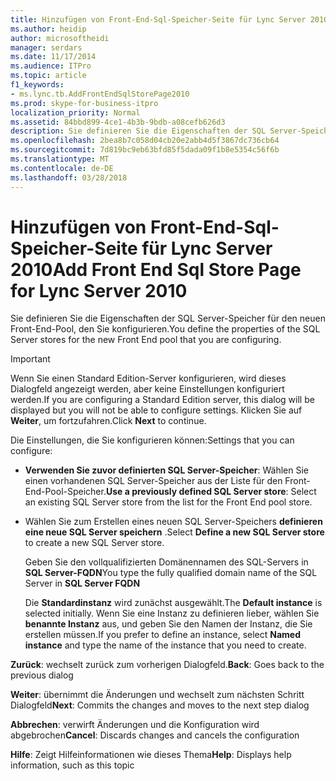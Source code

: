```yaml
---
title: Hinzufügen von Front-End-Sql-Speicher-Seite für Lync Server 2010
ms.author: heidip
author: microsoftheidi
manager: serdars
ms.date: 11/17/2014
ms.audience: ITPro
ms.topic: article
f1_keywords:
- ms.lync.tb.AddFrontEndSqlStorePage2010
ms.prod: skype-for-business-itpro
localization_priority: Normal
ms.assetid: 84bbd899-4ce1-4b3b-9bdb-a08cefb626d3
description: Sie definieren Sie die Eigenschaften der SQL Server-Speicher für den neuen Front-End-Pool, den Sie konfigurieren.
ms.openlocfilehash: 2bea8b7c058d04cb20e2abb4d5f3867dc736cb64
ms.sourcegitcommit: 7d819bc9eb63bfd85f5dada09f1b8e5354c56f6b
ms.translationtype: MT
ms.contentlocale: de-DE
ms.lasthandoff: 03/28/2018
---
```

# <a name="add-front-end-sql-store-page-for-lync-server-2010"></a><span data-ttu-id="22f57-103">Hinzufügen von Front-End-Sql-Speicher-Seite für Lync Server 2010</span><span class="sxs-lookup"><span data-stu-id="22f57-103">Add Front End Sql Store Page for Lync Server 2010</span></span>
 
<span data-ttu-id="22f57-104">Sie definieren Sie die Eigenschaften der SQL Server-Speicher für den neuen Front-End-Pool, den Sie konfigurieren.</span><span class="sxs-lookup"><span data-stu-id="22f57-104">You define the properties of the SQL Server stores for the new Front End pool that you are configuring.</span></span>
  
> [!IMPORTANT]
> <span data-ttu-id="22f57-105">Wenn Sie einen Standard Edition-Server konfigurieren, wird dieses Dialogfeld angezeigt werden, aber keine Einstellungen konfiguriert werden.</span><span class="sxs-lookup"><span data-stu-id="22f57-105">If you are configuring a Standard Edition server, this dialog will be displayed but you will not be able to configure settings.</span></span> <span data-ttu-id="22f57-106">Klicken Sie auf **Weiter**, um fortzufahren.</span><span class="sxs-lookup"><span data-stu-id="22f57-106">Click **Next** to continue.</span></span>
  
<span data-ttu-id="22f57-107">Die Einstellungen, die Sie konfigurieren können:</span><span class="sxs-lookup"><span data-stu-id="22f57-107">Settings that you can configure:</span></span>
  
- <span data-ttu-id="22f57-108">**Verwenden Sie zuvor definierten SQL Server-Speicher**: Wählen Sie einen vorhandenen SQL Server-Speicher aus der Liste für den Front-End-Pool-Speicher.</span><span class="sxs-lookup"><span data-stu-id="22f57-108">**Use a previously defined SQL Server store**: Select an existing SQL Server store from the list for the Front End pool store.</span></span>
    
- <span data-ttu-id="22f57-109">Wählen Sie zum Erstellen eines neuen SQL Server-Speichers **definieren eine neue SQL Server speichern** .</span><span class="sxs-lookup"><span data-stu-id="22f57-109">Select **Define a new SQL Server store** to create a new SQL Server store.</span></span>
    
    <span data-ttu-id="22f57-110">Geben Sie den vollqualifizierten Domänennamen des SQL-Servers in **SQL Server-FQDN**</span><span class="sxs-lookup"><span data-stu-id="22f57-110">You type the fully qualified domain name of the SQL Server in **SQL Server FQDN**</span></span>
    
    <span data-ttu-id="22f57-111">Die **Standardinstanz** wird zunächst ausgewählt.</span><span class="sxs-lookup"><span data-stu-id="22f57-111">The **Default instance** is selected initially.</span></span> <span data-ttu-id="22f57-112">Wenn Sie eine Instanz zu definieren lieber, wählen Sie **benannte Instanz** aus, und geben Sie den Namen der Instanz, die Sie erstellen müssen.</span><span class="sxs-lookup"><span data-stu-id="22f57-112">If you prefer to define an instance, select **Named instance** and type the name of the instance that you need to create.</span></span>
    
 <span data-ttu-id="22f57-113">**Zurück**: wechselt zurück zum vorherigen Dialogfeld.</span><span class="sxs-lookup"><span data-stu-id="22f57-113">**Back**: Goes back to the previous dialog</span></span>
  
 <span data-ttu-id="22f57-114">**Weiter**: übernimmt die Änderungen und wechselt zum nächsten Schritt Dialogfeld</span><span class="sxs-lookup"><span data-stu-id="22f57-114">**Next**: Commits the changes and moves to the next step dialog</span></span>
  
 <span data-ttu-id="22f57-115">**Abbrechen**: verwirft Änderungen und die Konfiguration wird abgebrochen</span><span class="sxs-lookup"><span data-stu-id="22f57-115">**Cancel**: Discards changes and cancels the configuration</span></span>
  
 <span data-ttu-id="22f57-116">**Hilfe**: Zeigt Hilfeinformationen wie dieses Thema</span><span class="sxs-lookup"><span data-stu-id="22f57-116">**Help**: Displays help information, such as this topic</span></span>
  


